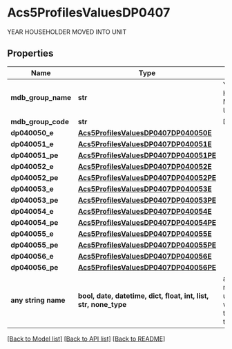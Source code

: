 # Acs5ProfilesValuesDP0407

YEAR HOUSEHOLDER MOVED INTO UNIT

## Properties
Name | Type | Description | Notes
------------ | ------------- | ------------- | -------------
**mdb_group_name** | **str** | YEAR HOUSEHOLDER MOVED INTO UNIT | 
**mdb_group_code** | **str** | DP0407 | 
**dp040050_e** | [**Acs5ProfilesValuesDP0407DP040050E**](Acs5ProfilesValuesDP0407DP040050E.md) |  | 
**dp040051_e** | [**Acs5ProfilesValuesDP0407DP040051E**](Acs5ProfilesValuesDP0407DP040051E.md) |  | 
**dp040051_pe** | [**Acs5ProfilesValuesDP0407DP040051PE**](Acs5ProfilesValuesDP0407DP040051PE.md) |  | 
**dp040052_e** | [**Acs5ProfilesValuesDP0407DP040052E**](Acs5ProfilesValuesDP0407DP040052E.md) |  | 
**dp040052_pe** | [**Acs5ProfilesValuesDP0407DP040052PE**](Acs5ProfilesValuesDP0407DP040052PE.md) |  | 
**dp040053_e** | [**Acs5ProfilesValuesDP0407DP040053E**](Acs5ProfilesValuesDP0407DP040053E.md) |  | 
**dp040053_pe** | [**Acs5ProfilesValuesDP0407DP040053PE**](Acs5ProfilesValuesDP0407DP040053PE.md) |  | 
**dp040054_e** | [**Acs5ProfilesValuesDP0407DP040054E**](Acs5ProfilesValuesDP0407DP040054E.md) |  | 
**dp040054_pe** | [**Acs5ProfilesValuesDP0407DP040054PE**](Acs5ProfilesValuesDP0407DP040054PE.md) |  | 
**dp040055_e** | [**Acs5ProfilesValuesDP0407DP040055E**](Acs5ProfilesValuesDP0407DP040055E.md) |  | 
**dp040055_pe** | [**Acs5ProfilesValuesDP0407DP040055PE**](Acs5ProfilesValuesDP0407DP040055PE.md) |  | 
**dp040056_e** | [**Acs5ProfilesValuesDP0407DP040056E**](Acs5ProfilesValuesDP0407DP040056E.md) |  | 
**dp040056_pe** | [**Acs5ProfilesValuesDP0407DP040056PE**](Acs5ProfilesValuesDP0407DP040056PE.md) |  | 
**any string name** | **bool, date, datetime, dict, float, int, list, str, none_type** | any string name can be used but the value must be the correct type | [optional]

[[Back to Model list]](../README.md#documentation-for-models) [[Back to API list]](../README.md#documentation-for-api-endpoints) [[Back to README]](../README.md)


